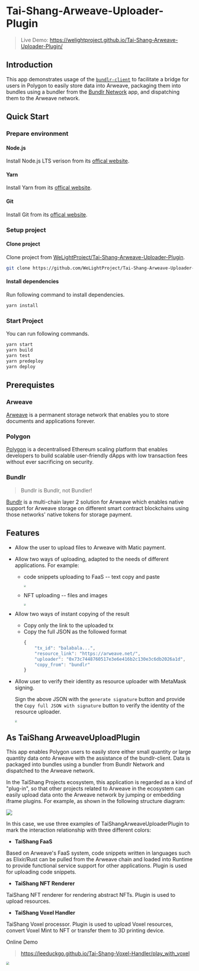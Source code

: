 # Tai-Shang-Arweave-Uploader-Plugin

> Live Demo: https://welightproject.github.io/Tai-Shang-Arweave-Uploader-Plugin/

## Introduction

This app demonstrates usage of the [`bundlr-client`](https://github.com/Bundlr-Network/js-client) to facilitate a bridge for users in Polygon to easily store data into Arweave, packaging them into bundles using a bundler from the [Bundlr Network](https://bundlr.network) app, and dispatching them to the Arweave network.

## Quick Start

### Prepare environment

#### Node.js

Install Node.js LTS verison from its [offical website](https://nodejs.org/en/).

#### Yarn

Install Yarn from its [offical website](https://yarnpkg.com/).

#### Git

Install Git from its [offical website](https://git-scm.com/).

### Setup project

#### Clone project

Clone project from [WeLightProject/Tai-Shang-Arweave-Uploader-Plugin](https://github.com/WeLightProject/Tai-Shang-Arweave-Uploader-Plugin).

```sh
git clone https://github.com/WeLightProject/Tai-Shang-Arweave-Uploader-Plugin
```

#### Install dependencies

Run following command to install dependencies.

```sh
yarn install
```

### Start Project

You can run following commands.

```sh
yarn start
yarn build
yarn test
yarn predeploy
yarn deploy
```

## Prerequistes

### Arweave
[Arweave](https://www.arweave.org) is a permanent storage network that enables you to store documents and applications forever.

### Polygon
[Polygon](https://polygon.technology) is a decentralised Ethereum scaling platform that enables developers to build scalable user-friendly dApps with low transaction fees without ever sacrificing on security.

### Bundlr

> Bundlr is Bundlr, not Bundler!

[Bundlr](https://bundlr.network) is a multi-chain layer 2 solution for Arweave which enables native support for Arweave storage on different smart contract blockchains using those networks' native tokens for storage payment.

## Features

- Allow the user to upload files to Arweave with Matic payment.

- Allow two ways of uploading, adapted to the needs of different applications. For example:
  - code snippets uploading to FaaS -- text copy and paste
  
    <img src="readme_assets/upload_txt.gif" style="zoom:33%;" />
  
  - NFT uploading -- files and images
  
    <img src="readme_assets/upload_file.gif" style="zoom:33%;" />
  
- Allow two ways of instant copying of the result
  - Copy only the link to the uploaded tx
  - Copy the full JSON as the followed format
    ```js
    {
        "tx_id": "balabala...",
        "resource_link": "https://arweave.net/",
        "uploader": "0x73c7448760517e3e6e416b2c130e3c6db2026a1d",
        "copy_from": "bundlr"
    }
  
- Allow user to verify their identity as resource uploader with MetaMask signing.

    Sign the above JSON with the `generate signature` button and provide the `Copy full JSON with signature` button to verify the identity of the resource uploader.
    
    <img src="readme_assets/signature.gif" style="zoom:33%;" />

## As TaiShang ArweaveUploadPlugin

This app enables Polygon users to easily store either small quantity or large quantity data onto Arweave with the assistance of the bundlr-client. Data is packaged into bundles using a bundler from Bundlr Network and dispatched to the Arweave network.

In the TaiShang Projects ecosystem, this application is regarded as a kind of "plug-in", so that other projects related to Arweave in the ecosystem can easily upload data onto the Arweave network by jumping or embedding iframe plugins.
For example, as shown in the following structure diagram:

![](readme_assets/structure.png)

In this case, we use three examples of TaiShangArweaveUploaderPlugin to mark the interaction relationship with three different colors:

- **TaiShang FaaS**

Based on Arweave's FaaS system, code snippets written in languages such as Elixir/Rust can be pulled from the Arweave chain and loaded into Runtime to provide functional service support for other applications. Plugin is used for uploading code snippets.

- **TaiShang NFT Renderer**

TaiShang NFT renderer for rendering abstract NFTs. Plugin is used to upload resources.

- **TaiShang Voxel Handler**

TaiShang Voxel processor. Plugin is used to upload Voxel resources, convert Voxel Mint to NFT or transfer them to 3D printing device.

Online Demo

> https://leeduckgo.github.io/Tai-Shang-Voxel-Handler/play_with_voxel

<img src="readme_assets/voxel_handler.png" style="zoom:50%;" />
